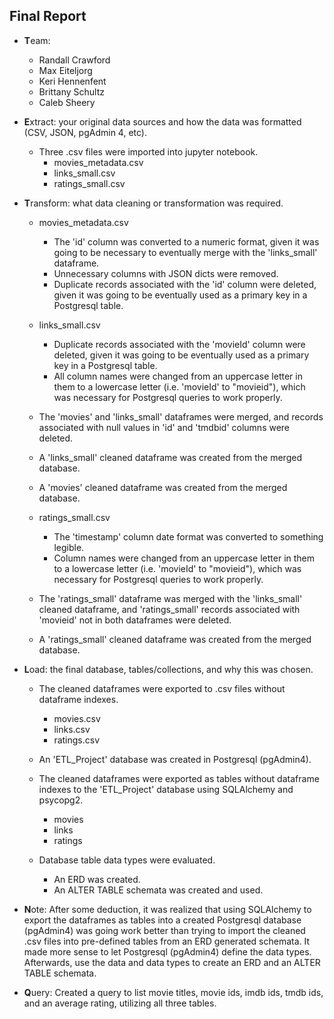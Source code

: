 ## Final Report

* **T**eam:

    * Randall Crawford
    * Max Eiteljorg
    * Keri Hennenfent
    * Brittany Schultz
    * Caleb Sheery

* **E**xtract: your original data sources and how the data was formatted (CSV, JSON, pgAdmin 4, etc).

    * Three .csv files were imported into jupyter notebook.
        * movies_metadata.csv
        * links_small.csv
        * ratings_small.csv

* **T**ransform: what data cleaning or transformation was required.

    * movies_metadata.csv
        * The 'id' column was converted to a numeric format, given it was going to be necessary to eventually merge with the 'links_small' dataframe.
        * Unnecessary columns with JSON dicts were removed.
        * Duplicate records associated with the 'id' column were deleted, given it was going
        to be eventually used as a primary key in a Postgresql table.

    * links_small.csv
        * Duplicate records associated with the 'movieId' column were deleted, given it was going
        to be eventually used as a primary key in a Postgresql table.
        * All column names were changed from an uppercase letter in them to a lowercase letter 
        (i.e. 'movieId' to "movieid"), which was necessary for Postgresql queries to work properly.

    * The 'movies' and 'links_small' dataframes were merged, and records associated with null values in 'id' and 'tmdbid' columns were deleted.

    * A 'links_small' cleaned dataframe was created from the merged database.

    * A 'movies' cleaned dataframe was created from the merged database.

    * ratings_small.csv
        * The 'timestamp' column date format was converted to something legible.
        * Column names were changed from an uppercase letter in them to a lowercase letter 
        (i.e. 'movieId' to "movieid"), which was necessary for Postgresql queries to work properly.
    
    * The 'ratings_small' dataframe was merged with the 'links_small' cleaned dataframe, and 'ratings_small' records associated with 'movieid' not in both dataframes were deleted.

    * A 'ratings_small' cleaned dataframe was created from the merged database.

* **L**oad: the final database, tables/collections, and why this was chosen.

    * The cleaned dataframes were exported to .csv files without dataframe indexes.
        * movies.csv
        * links.csv
        * ratings.csv

    * An 'ETL_Project' database was created in Postgresql (pgAdmin4).

    * The cleaned dataframes were exported as tables without dataframe indexes to the 'ETL_Project' database using SQLAlchemy and psycopg2.
        * movies
        * links
        * ratings
    
    * Database table data types were evaluated. 
        * An ERD was created.
        * An ALTER TABLE schemata was created and used.

* **N**ote: After some deduction, it was realized that using SQLAlchemy to export the dataframes as tables into a created Postgresql database (pgAdmin4) was going work better than trying to import the cleaned .csv files into pre-defined tables from an ERD generated schemata.  It made more sense to let Postgresql (pgAdmin4) define the data types. Afterwards, use the data and data types to create an ERD and an ALTER TABLE schemata.

* **Q**uery: Created a query to list movie titles, movie ids, imdb ids, tmdb ids, and an average rating, utilizing all three tables.



